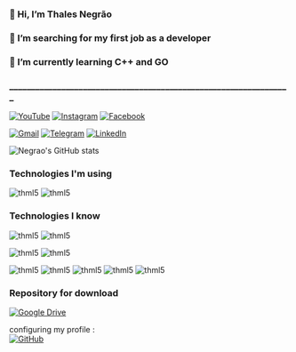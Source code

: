 ### 👋 Hi,  I’m Thales Negrão
### 👀 I’m searching for my first job as a developer
### 🌱 I’m currently learning C++ and GO
### _________________________________________________________________



[![YouTube](https://img.shields.io/badge/YouTube-%23FF0000.svg?style=for-the-badge&logo=YouTube&logoColor=white)](https://www.youtube.com/channel/UCSx2HTfQ7_jpEDWXFBA-eeQ)
[![Instagram](https://img.shields.io/badge/Instagram-%23E4405F.svg?style=for-the-badge&logo=Instagram&logoColor=white)](https://www.instagram.com/thalesnegrao/?hl=pt-br)
[![Facebook](https://img.shields.io/badge/Facebook-%231877F2.svg?style=for-the-badge&logo=Facebook&logoColor=white)](nolink)

[![Gmail](https://img.shields.io/badge/Gmail-D14836?style=for-the-badge&logo=gmail&logoColor=white)](mailto:thalesbjp@gmail.com?subject=Github&body=Ol%C3%A1%2C%20)
[![Telegram](https://img.shields.io/badge/Telegram-2CA5E0?style=for-the-badge&logo=telegram&logoColor=white)](@grupo)
[![LinkedIn](https://img.shields.io/badge/linkedin-%230077B5.svg?style=for-the-badge&logo=linkedin&logoColor=white)](https://www.linkedin.com/in/thalesnegrao/)

![Negrao's GitHub stats](https://github-readme-stats.vercel.app/api?username=thalesbjp&show_icons=true&theme=algolia&bg_color=DEG,483D8B,000000)


### Technologies I'm using

<div style=display"display: inline_block">
<img alingn="center" alt="thml5" src="https://img.shields.io/badge/c-%2300599C.svg?style=for-the-badge&logo=c&logoColor=white">
<img alingn="center" alt="thml5" src="https://img.shields.io/badge/c++-%2300599C.svg?style=for-the-badge&logo=c%2B%2B&logoColor=white">

</div>

### Technologies I know

<div style=display"display: inline_block">
<p>
<img alingn="center" alt="thml5" src="https://img.shields.io/badge/chatGPT-74aa9c?style=for-the-badge&logo=openai&logoColor=white">
<img alingn="center" alt="thml5" src="https://img.shields.io/badge/Notepad++-90E59A.svg?style=for-the-badge&logo=notepad%2b%2b&logoColor=black">
</p>
<p>
<img alingn="center" alt="thml5" src="https://img.shields.io/badge/mysql-4479A1.svg?style=for-the-badge&logo=mysql&logoColor=white">
<img alingn="center" alt="thml5" src="https://img.shields.io/badge/postgres-%23316192.svg?style=for-the-badge&logo=postgresql&logoColor=white">
</p>
<p>
<img alingn="center" alt="thml5" src="https://img.shields.io/badge/c++-%2300599C.svg?style=for-the-badge&logo=c%2B%2B&logoColor=white">
<img alingn="center" alt="thml5" src="https://img.shields.io/badge/c++-%2300599C.svg?style=for-the-badge&logo=c%2B%2B&logoColor=white">
<img alingn="center" alt="thml5" src="https://img.shields.io/badge/javascript-%23323330.svg?style=for-the-badge&logo=javascript&logoColor=%23F7DF1E">
<img alingn="center" alt="thml5" src="https://img.shields.io/badge/python-3670A0?style=for-the-badge&logo=python&logoColor=ffdd54">
<img alingn="center" alt="thml5" src="https://img.shields.io/badge/swift-F54A2A?style=for-the-badge&logo=swift&logoColor=white">
</p>



</div>

### Repository for download

[![Google Drive](https://img.shields.io/badge/Google%20Drive-4285F4?style=for-the-badge&logo=googledrive&logoColor=white)](https://drive.google.com/drive/folders/1YrYzmtBECvE0vC-M9JgG0KsQ_J0FqC_T?usp=sharing)





configuring my profile : <br>
[![GitHub](https://img.shields.io/badge/github-%23121011.svg?style=for-the-badge&logo=github&logoColor=white)](https://github.com/anuraghazra/github-readme-stats?tab=readme-ov-file)
